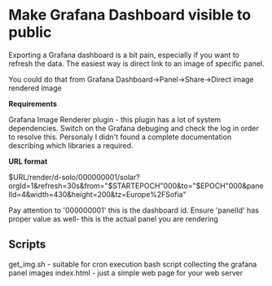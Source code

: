 Make Grafana Dashboard visible to public
========================================

Exporting a Grafana dashboard is a bit pain, especially if you want to refresh the data. The easiest way is direct link to an image of specific panel.

You could do that from Grafana Dashboard->Panel->Share->Direct image rendered image

**Requirements**

Grafana Image Renderer plugin - this plugin has a lot of system dependencies. Switch on the Grafana debuging and check the log in order to resolve this. Personaly I didn't found a complete documentation describing which libraries a required.

**URL format**

$URL/render/d-solo/000000001/solar?orgId=1&refresh=30s&from="$STARTEPOCH"000&to="$EPOCH"000&panelId=4&width=430&height=200&tz=Europe%2FSofia"

Pay attention to '000000001' this is the dashboard id. Ensure 'panelId' has proper value as well- this is the actual panel you are rendering

Scripts
-------

get_img.sh - suitable for cron execution bash script collecting the grafana panel images
index.html - just a simple web page for your web server
